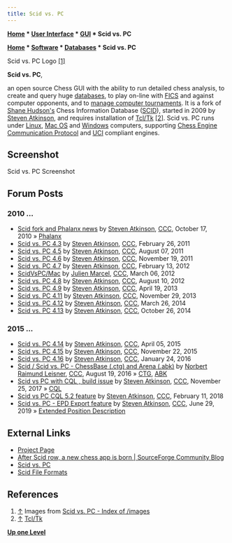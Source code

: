 ```yaml
---
title: Scid vs. PC
---
```

**[Home](Home "Home") \* [User Interface](User_Interface "User Interface") \* [GUI](GUI "GUI") \* Scid vs. PC**  

**[Home](Home "Home") \* [Software](Software "Software") \* [Databases](Databases "Databases") \* Scid vs. PC**



 [](http://scidvspc.sourceforge.net/images/) Scid vs. PC Logo <a id="cite-note-1" href="#cite-ref-1">[1]</a> 
  

**Scid vs. PC**,  

an open source Chess GUI with the ability to run detailed chess analysis, to create and query huge [databases](Databases "Databases"), to play on-line with [FICS](index.php?title=FICS&action=edit&redlink=1 "FICS (page does not exist)") and against computer opponents, and to [manage computer tournaments](Tournament_Manager "Tournament Manager"). 
It is a fork of [Shane Hudson's](Shane_Hudson "Shane Hudson") Chess Information Database ([SCID](SCID "SCID")), started in 2009 by [Steven Atkinson](Steven_Atkinson "Steven Atkinson"), and requires installation of [Tcl/Tk](index.php?title=Tcl-Tk&action=edit&redlink=1 "Tcl-Tk (page does not exist)") <a id="cite-note-2" href="#cite-ref-2">[2]</a>. Scid vs. PC runs under [Linux](Linux "Linux"), [Mac OS](Mac_OS "Mac OS") and [Windows](Windows "Windows") computers, supporting [Chess Engine Communication Protocol](Chess_Engine_Communication_Protocol "Chess Engine Communication Protocol") and [UCI](UCI "UCI") compliant engines. 



## Screenshot


 [](http://scidvspc.sourceforge.net/images/scidvspc.png) 
Scid vs. PC Screenshot 



## Forum Posts


### 2010 ...


* [Scid fork and Phalanx news](http://www.talkchess.com/forum/viewtopic.php?t=36388) by [Steven Atkinson](Steven_Atkinson "Steven Atkinson"), [CCC](CCC "CCC"), October 17, 2010 » [Phalanx](Phalanx "Phalanx")
* [Scid vs. PC 4.3](http://www.talkchess.com/forum/viewtopic.php?t=38213) by [Steven Atkinson](Steven_Atkinson "Steven Atkinson"), [CCC](CCC "CCC"), February 26, 2011
* [Scid vs. PC 4.5](http://www.talkchess.com/forum/viewtopic.php?t=39982) by [Steven Atkinson](Steven_Atkinson "Steven Atkinson"), [CCC](CCC "CCC"), August 07, 2011
* [Scid vs. PC 4.6](http://www.talkchess.com/forum/viewtopic.php?t=41136) by [Steven Atkinson](Steven_Atkinson "Steven Atkinson"), [CCC](CCC "CCC"), November 19, 2011
* [Scid vs. PC 4.7](http://www.talkchess.com/forum/viewtopic.php?t=42453) by [Steven Atkinson](Steven_Atkinson "Steven Atkinson"), [CCC](CCC "CCC"), February 13, 2012
* [ScidVsPC/Mac](http://www.talkchess.com/forum/viewtopic.php?t=42777) by [Julien Marcel](Julien_Marcel "Julien Marcel"), [CCC](CCC "CCC"), March 06, 2012
* [Scid vs. PC 4.8](http://www.talkchess.com/forum/viewtopic.php?t=44754) by [Steven Atkinson](Steven_Atkinson "Steven Atkinson"), [CCC](CCC "CCC"), August 10, 2012
* [Scid vs. PC 4.9](http://www.talkchess.com/forum/viewtopic.php?t=47810) by [Steven Atkinson](Steven_Atkinson "Steven Atkinson"), [CCC](CCC "CCC"), April 19, 2013
* [Scid vs. PC 4.11](http://www.talkchess.com/forum/viewtopic.php?t=50272) by [Steven Atkinson](Steven_Atkinson "Steven Atkinson"), [CCC](CCC "CCC"), November 29, 2013
* [Scid vs. PC 4.12](http://www.talkchess.com/forum/viewtopic.php?p=563584) by [Steven Atkinson](Steven_Atkinson "Steven Atkinson"), [CCC](CCC "CCC"), March 26, 2014
* [Scid vs. PC 4.13](http://www.talkchess.com/forum/viewtopic.php?t=54153) by [Steven Atkinson](Steven_Atkinson "Steven Atkinson"), [CCC](CCC "CCC"), October 26, 2014


### 2015 ...


* [Scid vs. PC 4.14](http://www.talkchess.com/forum/viewtopic.php?t=55910) by [Steven Atkinson](Steven_Atkinson "Steven Atkinson"), [CCC](CCC "CCC"), April 05, 2015
* [Scid vs. PC 4.15](http://www.talkchess.com/forum/viewtopic.php?t=58322) by [Steven Atkinson](Steven_Atkinson "Steven Atkinson"), [CCC](CCC "CCC"), November 22, 2015
* [Scid vs. PC 4.16](http://www.talkchess.com/forum/viewtopic.php?t=59027) by [Steven Atkinson](Steven_Atkinson "Steven Atkinson"), [CCC](CCC "CCC"), January 24, 2016
* [Scid / Scid vs. PC - ChessBase (.ctg) and Arena (.abk)](http://www.talkchess.com/forum/viewtopic.php?t=61165) by [Norbert Raimund Leisner](Norbert_Raimund_Leisner "Norbert Raimund Leisner"), [CCC](CCC "CCC"), August 19, 2016 » [CTG](CTG "CTG"), [ABK](ABK "ABK")
* [Scid vs PC with CQL , build issue](http://www.talkchess.com/forum/viewtopic.php?t=65815) by [Steven Atkinson](Steven_Atkinson "Steven Atkinson"), [CCC](CCC "CCC"), November 25, 2017 » [CQL](Chess_Query_Language "Chess Query Language")
* [Scid vs PC CQL 5.2 feature](http://www.talkchess.com/forum3/viewtopic.php?f=2&t=66562) by [Steven Atkinson](Steven_Atkinson "Steven Atkinson"), [CCC](CCC "CCC"), February 11, 2018
* [Scid vs. PC - EPD Export feature](http://www.talkchess.com/forum3/viewtopic.php?f=2&t=71135) by [Steven Atkinson](Steven_Atkinson "Steven Atkinson"), [CCC](CCC "CCC"), June 29, 2019 » [Extended Position Description](Extended_Position_Description "Extended Position Description")


## External Links


* [Project Page](https://sourceforge.net/projects/scidvspc/)
* [After Scid row, a new chess app is born | SourceForge Community Blog](http://sourceforge.net/blog/after-scid-row-a-new-chess-app-is-born/)
* [Scid vs. PC](http://scidvspc.sourceforge.net/)
* [Scid File Formats](http://scidvspc.sourceforge.net/doc/Formats.htm)


## References


 1. <a id="cite-ref-1" href="#cite-note-1">↑</a> Images from [Scid vs. PC - Index of /images](http://scidvspc.sourceforge.net/images/) 
2. <a id="cite-ref-2" href="#cite-note-2">↑</a> [Tcl/Tk](https://www.activestate.com/products/activetcl/downloads/)

**[Up one Level](GUI "GUI")**







 
